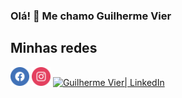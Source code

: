 ### Olá! 👋 Me chamo Guilherme Vier


## Minhas redes
[<img width="30px" alt ="Guilherme Vier| Facebook" src="https://raw.githubusercontent.com/aegis-icons/aegis-icons/a229fdecc1639eb80fbd4cbde8ee21bcd7a9aa4b/SVG/Facebook%20v2.svg"/>][Facebook]
[<img width="30px" alt ="Guilherme Vier| Instagram" src="https://raw.githubusercontent.com/aegis-icons/aegis-icons/a229fdecc1639eb80fbd4cbde8ee21bcd7a9aa4b/SVG/Instagram.svg"/>][Instagram] 
[<img width="30px" alt ="Guilherme Vier| LinkedIn" src="https://raw.githubusercontent.com/aegis-icons/aegis-icons/a229fdecc1639eb80fbd4cbde8ee21bcd7a9aa4b/SVG/Linkedin.svg"/>][LinkedIn]

[Facebook]: https://www.facebook.com/guilherme.vier.3/
[Instagram]: https://www.instagram.com/guilhermevier/
[LinkedIn]: https://www.linkedin.com/in/guilherme-vier-44457b155/
